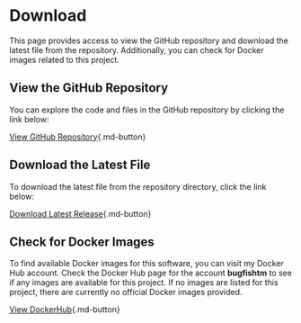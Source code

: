 # Download

This page provides access to view the GitHub repository and download the latest file from the repository. Additionally, you can check for Docker images related to this project.

## View the GitHub Repository

You can explore the code and files in the GitHub repository by clicking the link below:

[View GitHub Repository](https://github.com/bugfishtm/bugfish-cms){.md-button}

## Download the Latest File

To download the latest file from the repository directory, click the link below:

[Download Latest Release](https://github.com/bugfishtm/bugfish-cms/archive/refs/heads/main.zip){.md-button}

## Check for Docker Images

To find available Docker images for this software, you can visit my Docker Hub account. Check the Docker Hub page for the account **bugfishtm** to see if any images are available for this project. If no images are listed for this project, there are currently no official Docker images provided.

[View DockerHub](https://hub.docker.com/u/bugfishtm){.md-button}
